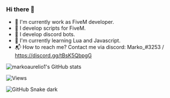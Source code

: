 ### Hi there 👋

- 💼 I'm currently work as FiveM developer.
- 📄 I develop scripts for FiveM.
- 🤖 I develop discord bots.
- 📝 I'm currently learning Lua and Javascript.
- 📬 How to reach me? Contact me via discord: Marko_#3253 / https://discord.gg/tBsK5QbpgG

![markoaurelio1's GitHub stats](https://github-readme-stats.vercel.app/api?username=markoaurelio1&count_private=true&show_icons=true&theme=onedark)

![Views](https://komarev.com/ghpvc/?username=markoaurelio1&style=flat&color=blue&label=Views)

![GitHub Snake dark](github-snake-dark.svg#gh-dark-mode-only)
